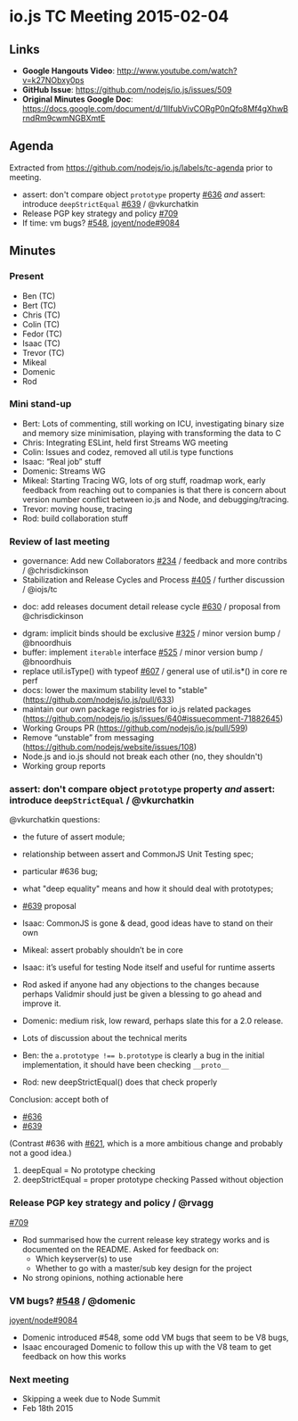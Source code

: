 # io.js TC Meeting 2015-02-04

## Links

* **Google Hangouts Video**: http://www.youtube.com/watch?v=k27NObxy0ps
* **GitHub Issue**: https://github.com/nodejs/io.js/issues/509
* **Original Minutes Google Doc**: https://docs.google.com/document/d/1IIfubVivCORgP0nQfo8Mf4gXhwBrndRm9cwmNGBXmtE

## Agenda

Extracted from https://github.com/nodejs/io.js/labels/tc-agenda prior to meeting.

* assert: don't compare object `prototype` property [#636](https://github.com/nodejs/io.js/pull/636) _and_  assert: introduce `deepStrictEqual` [#639](https://github.com/nodejs/io.js/pull/639) / @vkurchatkin
* Release PGP key strategy and policy [#709](https://github.com/nodejs/io.js/issues/709)
* If time: vm bugs? [#548](https://github.com/nodejs/io.js/issues/548), [joyent/node#9084](https://github.com/joyent/node/issues/9084)
## Minutes

### Present

* Ben (TC)
* Bert (TC)
* Chris (TC)
* Colin (TC)
* Fedor (TC)
* Isaac (TC)
* Trevor (TC)
* Mikeal
* Domenic
* Rod

### Mini stand-up

* Bert: Lots of commenting, still working on ICU, investigating binary size and memory size minimisation, playing with transforming the data to C
* Chris: Integrating ESLint, held first Streams WG meeting
* Colin: Issues and codez, removed all util.is type functions
* Isaac: “Real job” stuff
* Domenic: Streams WG
* Mikeal: Starting Tracing WG, lots of org stuff, roadmap work, early feedback from reaching out to companies is that there is concern about version number conflict between io.js and Node, and debugging/tracing.
* Trevor: moving house, tracing
* Rod: build collaboration stuff

### Review of last meeting

*  governance: Add new Collaborators [#234](https://github.com/nodejs/io.js/issues/234) / feedback and more contribs / @chrisdickinson
*  Stabilization and Release Cycles and Process [#405](https://github.com/nodejs/io.js/issues/405) / further discussion / @iojs/tc
  -  doc: add releases document detail release cycle [#630](https://github.com/nodejs/io.js/issues/630) / proposal from @chrisdickinson
*  dgram: implicit binds should be exclusive [#325](https://github.com/nodejs/io.js/issues/325) / minor version bump / @bnoordhuis
*  buffer: implement `iterable` interface [#525](https://github.com/nodejs/io.js/issues/525)  / minor version bump / @bnoordhuis
* replace util.isType() with typeof [#607](https://github.com/nodejs/io.js/issues/607) / general use of util.is*() in core re perf
* docs: lower the maximum stability level to "stable" (https://github.com/nodejs/io.js/pull/633)
* maintain our own package registries for io.js related packages (https://github.com/nodejs/io.js/issues/640#issuecomment-71882645)
* Working Groups PR (https://github.com/nodejs/io.js/pull/599)
* Remove “unstable” from messaging (https://github.com/nodejs/website/issues/108)
* Node.js and io.js should not break each other (no, they shouldn't)
* Working group reports


### assert: don't compare object `prototype` property _and_  assert: introduce `deepStrictEqual` / @vkurchatkin 
@vkurchatkin questions:

* the future of assert module;
* relationship between assert and CommonJS Unit Testing spec;
* particular #636 bug;
* what "deep equality" means and how it should deal with prototypes;
* [#639](https://github.com/nodejs/io.js/pull/639) proposal

* Isaac: CommonJS is gone & dead, good ideas have to stand on their own
* Mikeal: assert probably shouldn’t be in core
* Isaac: it’s useful for testing Node itself and useful for runtime asserts
* Rod asked if anyone had any objections to the changes because perhaps Validmir should just be given a blessing to go ahead and improve it.
* Domenic: medium risk, low reward, perhaps slate this for a 2.0 release.
* Lots of discussion about the technical merits
* Ben: the `a.prototype !== b.prototype` is clearly a bug in the initial implementation, it should have been checking `__proto__`
* Rod: new deepStrictEqual() does that check properly


Conclusion: accept both of

- [#636](https://github.com/nodejs/io.js/pull/636)
- [#639](https://github.com/nodejs/io.js/pull/639)

(Contrast #636 with [#621](https://github.com/nodejs/io.js/pull/621), which is a more ambitious change and probably not a good idea.)

1. deepEqual = No prototype checking
2. deepStrictEqual = proper prototype checking
Passed without objection

### Release PGP key strategy and policy / @rvagg

[#709](https://github.com/nodejs/io.js/issues/709)

* Rod summarised how the current release key strategy works and is documented on the README. Asked for feedback on:
  - Which keyserver(s) to use
  - Whether to go with a master/sub key design for the project
* No strong opinions, nothing actionable here

### VM bugs? [#548](https://github.com/nodejs/io.js/issues/548) / @domenic

[joyent/node#9084](https://github.com/joyent/node/issues/9084)

* Domenic introduced #548, some odd VM bugs that seem to be V8 bugs, 
* Isaac encouraged Domenic to follow this up with the V8 team to get feedback on how this works

### Next meeting

* Skipping a week due to Node Summit
* Feb 18th 2015
